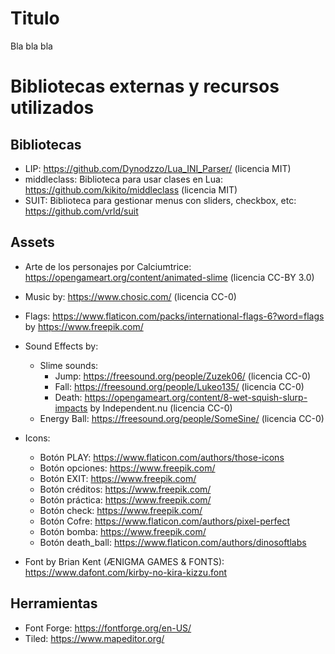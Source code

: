 # Titulo

Bla bla bla


# Bibliotecas externas y recursos utilizados

## Bibliotecas

- LIP: https://github.com/Dynodzzo/Lua_INI_Parser/ (licencia MIT)
- middleclass: Biblioteca para usar clases en Lua: https://github.com/kikito/middleclass (licencia MIT)
- SUIT: Biblioteca para gestionar menus con sliders, checkbox, etc: https://github.com/vrld/suit


## Assets

- Arte de los personajes por Calciumtrice: https://opengameart.org/content/animated-slime (licencia CC-BY 3.0)

- Music by: https://www.chosic.com/ (licencia CC-0)

- Flags: https://www.flaticon.com/packs/international-flags-6?word=flags by https://www.freepik.com/

- Sound Effects by:
	- Slime sounds:
		- Jump: https://freesound.org/people/Zuzek06/ (licencia CC-0)
		- Fall: https://freesound.org/people/Lukeo135/ (licencia CC-0)
		- Death: https://opengameart.org/content/8-wet-squish-slurp-impacts by Independent.nu (licencia CC-0)
	- Energy Ball: https://freesound.org/people/SomeSine/ (licencia CC-0)

- Icons:
	- Botón PLAY: https://www.flaticon.com/authors/those-icons
	- Botón opciones: https://www.freepik.com/
	- Botón EXIT: https://www.freepik.com/
	- Botón créditos: https://www.freepik.com/
	- Botón práctica: https://www.freepik.com/
	- Botón check: https://www.freepik.com/
	- Botón Cofre: https://www.flaticon.com/authors/pixel-perfect
	- Botón bomba: https://www.freepik.com/
	- Botón death_ball: https://www.flaticon.com/authors/dinosoftlabs

- Font by Brian Kent (ÆNIGMA GAMES & FONTS): https://www.dafont.com/kirby-no-kira-kizzu.font

## Herramientas

- Font Forge: https://fontforge.org/en-US/
- Tiled: https://www.mapeditor.org/
